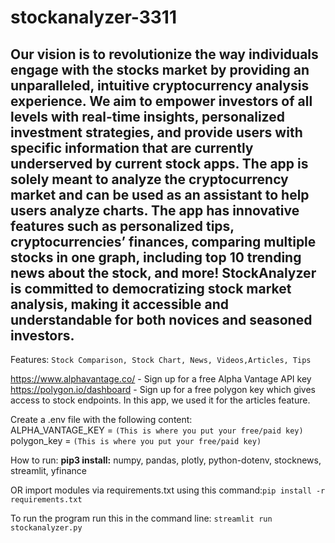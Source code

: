 # stockanalyzer-3311
Our vision is to revolutionize the way individuals engage with the stocks market by providing an unparalleled, intuitive cryptocurrency analysis experience. We aim to empower investors of all levels with real-time insights, personalized investment strategies, and provide users with specific information that are currently underserved by current stock apps. The app is solely meant to analyze the cryptocurrency market and can be used as an assistant to help users analyze charts. The app has innovative features such as personalized tips, cryptocurrencies’ finances, comparing multiple stocks in one graph, including top 10 trending news about the stock, and more! StockAnalyzer is committed to democratizing stock market analysis, making it accessible and understandable for both novices and seasoned investors.
--------------------------------------------------------------------------------------------------------------------------------------------------------------------------------
Features: `Stock Comparison, Stock Chart, News, Videos,Articles, Tips`

https://www.alphavantage.co/ - Sign up for a free Alpha Vantage API key <br/>
https://polygon.io/dashboard - Sign up for a free polygon key which gives access to stock endpoints. In this app, we used it for the articles feature.

Create a .env file with the following content:<br/>
ALPHA_VANTAGE_KEY =  ``(This is where you put your free/paid key)`` <br/>
polygon_key = ``(This is where you put your free/paid key)``

How to run:
**pip3 install:**
numpy,
pandas,
plotly,
python-dotenv,
stocknews,
streamlit,
yfinance

OR import modules via requirements.txt using this command:``pip install -r requirements.txt``

To run the program run this in the command line:
``streamlit run stockanalyzer.py``
